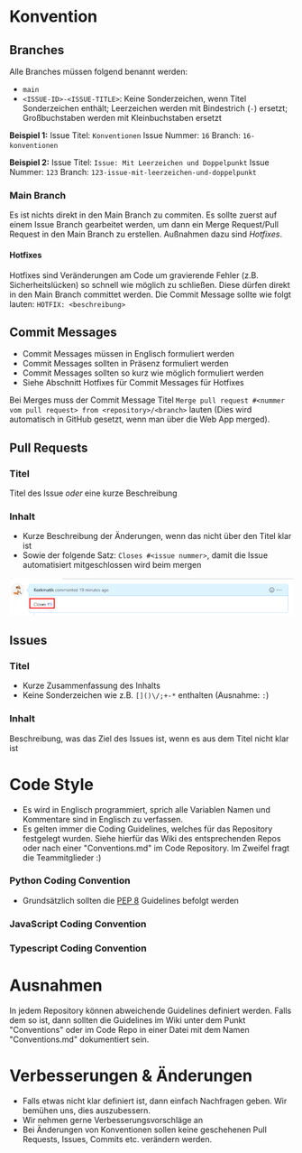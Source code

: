 # Konvention

## Branches
Alle Branches müssen folgend benannt werden:
* `main`
* `<ISSUE-ID>-<ISSUE-TITLE>`: Keine Sonderzeichen, wenn Titel Sonderzeichen enthält; Leerzeichen werden mit Bindestrich (`-`) ersetzt; Großbuchstaben werden mit Kleinbuchstaben ersetzt

**Beispiel 1:**
Issue Titel: `Konventionen`
Issue Nummer: `16`
Branch: `16-konventionen`

**Beispiel 2:**
Issue Titel: `Issue: Mit Leerzeichen und Doppelpunkt`
Issue Nummer: `123`
Branch: `123-issue-mit-leerzeichen-und-doppelpunkt`

### Main Branch
Es ist nichts direkt in den Main Branch zu commiten. Es sollte zuerst auf einem Issue Branch gearbeitet werden, um dann ein Merge Request/Pull Request in den Main Branch zu erstellen. Außnahmen dazu sind *Hotfixes*.

#### Hotfixes
Hotfixes sind Veränderungen am Code um gravierende Fehler (z.B. Sicherheitslücken) so schnell wie möglich zu schließen. Diese dürfen direkt in den Main Branch committet werden. Die Commit Message sollte wie folgt lauten: `HOTFIX: <beschreibung>`

## Commit Messages
- Commit Messages müssen in Englisch formuliert werden
- Commit Messages sollten in Präsenz formuliert werden
- Commit Messages sollten so kurz wie möglich formuliert werden
- Siehe Abschnitt Hotfixes für Commit Messages für Hotfixes

Bei Merges muss der Commit Message Titel `Merge pull request #<nummer vom pull request> from <repository>/<branch>` lauten (Dies wird automatisch in GitHub gesetzt, wenn man über die Web App merged).

## Pull Requests

### Titel
Titel des Issue *oder* eine kurze Beschreibung

### Inhalt
- Kurze Beschreibung der Änderungen, wenn das nicht über den Titel klar ist
- Sowie der folgende Satz: `Closes #<issue nummer>`, damit die Issue automatisiert mitgeschlossen wird beim mergen

![](.img/example_closes.png)

## Issues

### Titel
- Kurze Zusammenfassung des Inhalts
- Keine Sonderzeichen wie z.B. `[]()\/;+-*` enthalten (Ausnahme: `:`)

### Inhalt
Beschreibung, was das Ziel des Issues ist, wenn es aus dem Titel nicht klar ist

# Code Style
- Es wird in Englisch programmiert, sprich alle Variablen Namen und Kommentare sind in Englisch zu verfassen.
- Es gelten immer die Coding Guidelines, welches für das Repository festgelegt wurden. Siehe hierfür das Wiki des entsprechenden Repos oder nach einer "Conventions.md" im Code Repository. Im Zweifel fragt die Teammitglieder :)

### Python Coding Convention
- Grundsätzlich sollten die [PEP 8](https://www.python.org/dev/peps/pep-0008/) Guidelines befolgt werden

### JavaScript Coding Convention

### Typescript Coding Convention

# Ausnahmen
In jedem Repository können abweichende Guidelines definiert werden. Falls dem so ist, dann sollten die Guidelines im Wiki unter dem Punkt "Conventions" oder im Code Repo in einer Datei mit dem Namen "Conventions.md" dokumentiert sein.

# Verbesserungen & Änderungen
- Falls etwas nicht klar definiert ist, dann einfach Nachfragen geben. Wir bemühen uns, dies auszubessern.
- Wir nehmen gerne Verbesserungsvorschläge an
- Bei Änderungen von Konventionen sollen keine geschehenen Pull Requests, Issues, Commits etc. verändern werden.
